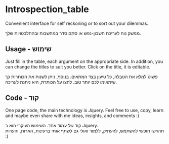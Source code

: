 # Introspection_table
Convenient interface for self reckoning or to sort out your dilemmas.

ממשק נוח לעריכת חשבון-נפש או סתם סדר במחשבות ובהתלבטויות שלך.

## Usage - שימוש
Just fill in the table, each argument on the appropriate side.
In addition, you can change the titles to suit you better. Click on the title, it is editable.

פשוט למלא את הטבלה, כל טיעון בצד המתאים.
בנוסף, ניתן לשנות את הכותרות כך שיתאימו לכם יותר טוב. לחצו על הכותרת, היא ניתנת לעריכה.

## Code - קוד
One page code, the main technology is Jquery.
Feel free to use, copy, learn and maybe even share with me ideas, insights, and comments :)

קוד של עמוד אחד. השימוש העיקרי הוא ב Jquery.  
תרגישו חופשי להשתמש, להעתיק, ללמוד ואולי גם לשתף אותי ברעינות, הארות,  והערות :)
